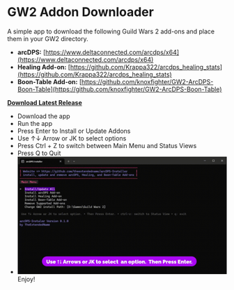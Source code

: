 # GW2 Addon Downloader

A simple app to download the following Guild Wars 2 add-ons and place them in your GW2 directory.

*   **arcDPS:** [https://www.deltaconnected.com/arcdps/x64](https://www.deltaconnected.com/arcdps/x64)
*   **Healing Add-on:** [https://github.com/Krappa322/arcdps_healing_stats](https://github.com/Krappa322/arcdps_healing_stats)
*   **Boon-Table Add-on:** [https://github.com/knoxfighter/GW2-ArcDPS-Boon-Table](https://github.com/knoxfighter/GW2-ArcDPS-Boon-Table)

**[Download Latest Release](https://github.com/theextendedname/arcDPS-Installer/releases/latest)**

- Download the app
- Run the app
- Press Enter to Install or Update Addons
- Use ↑↓ Arrow or JK to select options
- Press Ctrl + Z to switch between Main Menu and Status Views 
- Press Q to Quit
- ![operation](https://github.com/theextendedname/arcDPS-Installer/blob/main/arcDPS-Installer-Demo.gif)
Enjoy!
